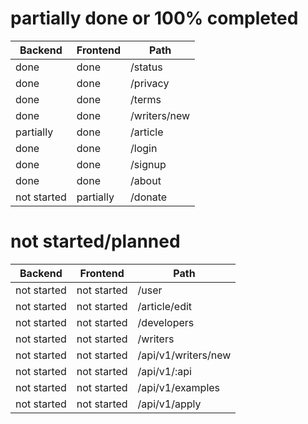 # partially done or 100% completed
| Backend | Frontend | Path |
| --- | --- | --- |
| done | done | /status |
| done | done | /privacy |
| done | done | /terms |
| done | done | /writers/new |
| partially | done | /article |
| done | done | /login |
| done | done | /signup |
| done | done | /about |
| not started | partially | /donate |

# not started/planned
| Backend | Frontend | Path |
| --- | --- | --- |
| not started | not started | /user |
| not started | not started | /article/edit |
| not started | not started | /developers |
| not started | not started | /writers |
| not started | not started | /api/v1/writers/new |
| not started | not started | /api/v1/:api |
| not started | not started | /api/v1/examples |
| not started | not started | /api/v1/apply |
